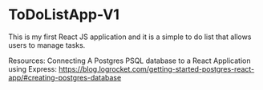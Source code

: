# ToDoListApp-V1
This is my first React JS application and it is a simple to do list that allows users to manage tasks.

Resources:
Connecting A Postgres PSQL database to a React Application using Express: https://blog.logrocket.com/getting-started-postgres-react-app/#creating-postgres-database
